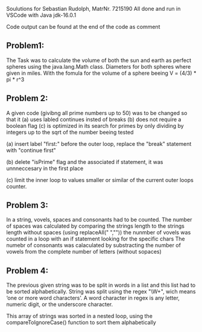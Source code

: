 Soulutions for Sebastian Rudolph, MatrNr. 7215190
All done and run in VSCode with Java jdk-16.0.1

Code output can be found at the end of the code as comment

## Problem1: 
The Task was to calculate the volume of both the sun and earth as perfect spheres using the 
java.lang.Math class. 
Diameters for both spheres where given in miles. 
With the fomula for the volume of a sphere beeing V = (4/3) * pi * r^3

## Problem 2:
A given code (givibng all prime numbers up to 50) was to be changed so that it
(a) uses labled continues insted of breaks
(b) does not require a boolean flag
(c) is optimized in its search for primes by only dividing by integers up to the sqrt of the number beeing tested

(a) insert label "first:" before the outer loop, replace the "break" statement with "continue first"

(b) delete "isPrime" flag and the associated if statement, it was unnneccesary in the first place

(c) limit the inner loop to values smaller or similar of the current outer loops counter.

## Problem 3: 
In a string, vovels, spaces and consonants had to be counted.
The number of spaces was calculated by comparing the strings length to the strings length without spaces (using replaceAll(" ",""))
the nunmber of vovels was counted in a loop with an if statement looking for the specific chars
The numebr of consonants was calaculated by substracting the number of vowels from the complete number of letters (without sopaces)

## Problem 4:
The previous given string was to be split in words in a list and this list had to be sorted alphabetically.
String was split using the regex "\\W+", wich means ‘one or more word characters’. A word character in regex is any letter, numeric digit, or the underscore character.

This array of strings was sorted in a nested loop, using the compareToIgnoreCase() function to sort them alphabetically
